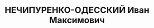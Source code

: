 ---
title: НЕЧИПУРЕНКО-ОДЕССКИЙ Иван Максимович
description: "1899 г.р., украинец, б/п, военфельдшер, военфельдшер 75 арт. полка ХВО.\
  \ \n  Арестован 20.10.1937. \n  ВКВС - 08.01.1938, ВМН. Расстрелян 09.01.1938, Харьков"
---